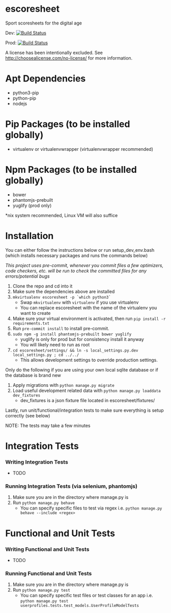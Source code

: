 # escoresheet
Sport scoresheets for the digital age

Dev: [![Build Status](https://travis-ci.org/hmgoalie35/escoresheet.svg?branch=dev)](https://travis-ci.org/hmgoalie35/escoresheet)

Prod: [![Build Status](https://travis-ci.org/hmgoalie35/escoresheet.svg?branch=master)](https://travis-ci.org/hmgoalie35/escoresheet)

A license has been intentionally excluded. See http://choosealicense.com/no-license/ for more information.

# Apt Dependencies

* python3-pip
* python-pip
* nodejs

# Pip Packages (to be installed globally)
* virtualenv or virtualenvwrapper (virtualenvwrapper recommended)

# Npm Packages (to be installed globally)
* bower
* phantomjs-prebuilt
* yuglify (prod only)

*nix system recommended, Linux VM will also suffice

# Installation

You can either follow the instructions below or run setup_dev_env.bash (which installs necessary packages and runs the commands below)

*This project uses pre-commit, whenever you commit files a few optimizers, code checkers, etc. will be run to check the committed files for any errors/potential bugs*

1. Clone the repo and cd into it
2. Make sure the dependencies above are installed
3. ```mkvirtualenv escoresheet -p `which python3` ```
    * Swap `mkvirtualenv` with `virtualenv` if you use virtualenv
    * You can replace escoresheet with the name of the virtualenv you want to create
4. Make sure your virtual environment is activated, then run `pip install -r requirements.txt`
5. Run `pre-commit install` to install pre-commit.
6. `sudo npm -g install phantomjs-prebuilt bower yuglify`
    * yuglify is only for prod but for consistency install it anyway
    * You will likely need to run as root
7. `cd escoresheet/settings/ && ln -s local_settings.py.dev local_settings.py ; cd ../../`
    * This allows development settings to override production settings.

Only do the following if you are using your own local sqlite database or if the database is brand new

1. Apply migrations with `python manage.py migrate`
2. Load useful development related data with `python manage.py loaddata dev_fixtures`
    * dev_fixtures is a json fixture file located in escoresheet/fixtures/


Lastly, run unit/functional/integration tests to make sure everything is setup correctly (see below)

NOTE: The tests may take a few minutes

# Integration Tests

### Writing Integration Tests
  * TODO

### Running Integration Tests (via selenium, phantomjs)
1. Make sure you are in the directory where manage.py is
2. Run `python manage.py behave`
    * You can specify specific files to test via regex i.e. `python manage.py behave --include <regex>`

# Functional and Unit Tests

### Writing Functional and Unit Tests
  * TODO

### Running Functional and Unit Tests
1. Make sure you are in the directory where manage.py is
2. Run `python manage.py test`
    * You can specify specific test files or test classes for an app i.e. `python manage.py test userprofiles.tests.test_models.UserProfileModelTests`
